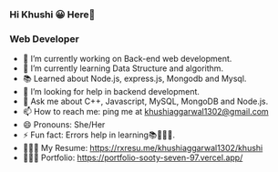 ### Hi Khushi 😀 Here👋
### Web Developer
- 🔭 I’m currently working on Back-end web development.
- 🌱 I’m currently learning Data Structure and algorithm.
- 📚 Learned about Node.js, express.js, Mongodb and Mysql.
- 🤔 I’m looking for help in backend development.
- 💬 Ask me about C++, Javascript, MySQL, MongoDB and Node.js.
- 📫 How to reach me: ping me at khushiaggarwal1302@gmail.com
- 😄 Pronouns: She/Her
- ⚡ Fun fact: Errors help in learning📚🙇🏻‍♀️.
- 👩🏻‍💻 My Resume: https://rxresu.me/khushiaggarwal1302/khushi
- 👩🏼‍🎓 Portfolio: https://portfolio-sooty-seven-97.vercel.app/
